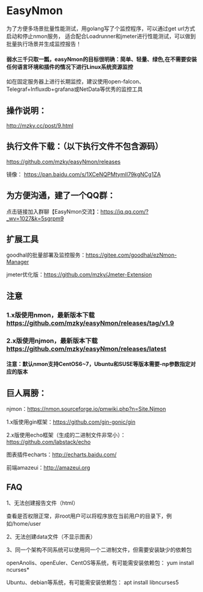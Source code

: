 
#
# EasyNmon

为了方便多场景批量性能测试，用golang写了个监控程序，可以通过get url方式启动和停止nmon服务，
适合配合Loadrunner和jmeter进行性能测试，可以做到批量执行场景并生成监控报告！

#### 弱水三千只取一瓢，easyNmon的目标很明确：简单、轻量、绿色,在不需要安装任何语言环境和插件的情况下进行Linux系统资源监控
如在固定服务器上进行长期监控，建议使用open-falcon、Telegraf+Influxdb+grafana或NetData等优秀的监控工具

##
## 操作说明：

http://mzky.cc/post/9.html

##
## 执行文件下载：（以下执行文件不包含源码）
https://github.com/mzky/easyNmon/releases

镜像：
https://pan.baidu.com/s/1XCeNQPMtymlI79kgNCg1ZA

##
## 为方便沟通，建了一个QQ群：
点击链接加入群聊【EasyNmon交流】：https://jq.qq.com/?_wv=1027&k=5sgrpm9

##
## 扩展工具

goodhal的批量部署及监控服务：https://gitee.com/goodhal/ezNmon-Manager

jmeter优化版：https://github.com/mzky/Jmeter-Extension

## 注意

### 1.x版使用nmon，最新版本下载 https://github.com/mzky/easyNmon/releases/tag/v1.9

### 2.x版使用njmon，最新版本下载 https://github.com/mzky/easyNmon/releases/latest

#### 注意：默认nmon支持CentOS6~7，Ubuntu和SUSE等版本需要-np参数指定对应的版本

## 巨人肩膀：

njmon：https://nmon.sourceforge.io/pmwiki.php?n=Site.Njmon

1.x版使用gin框架：https://github.com/gin-gonic/gin

2.x版使用echo框架（生成的二进制文件非常小）：https://github.com/labstack/echo

图表插件echarts：http://echarts.baidu.com/

前端amazeui：http://amazeui.org



## FAQ
1、无法创建报告文件（html）

查看是否权限正常，非root用户可以将程序放在当前用户的目录下，例如/home/user

2、无法创建data文件（不显示图表）


3、同一个架构不同系统可以使用同一个二进制文件，但需要安装缺少的依赖包

openAnolis、openEuler、CentOS等系统，有可能需安装依赖包： yum install ncurses*

Ubuntu、debian等系统，有可能需安装依赖包： apt install libncurses5



